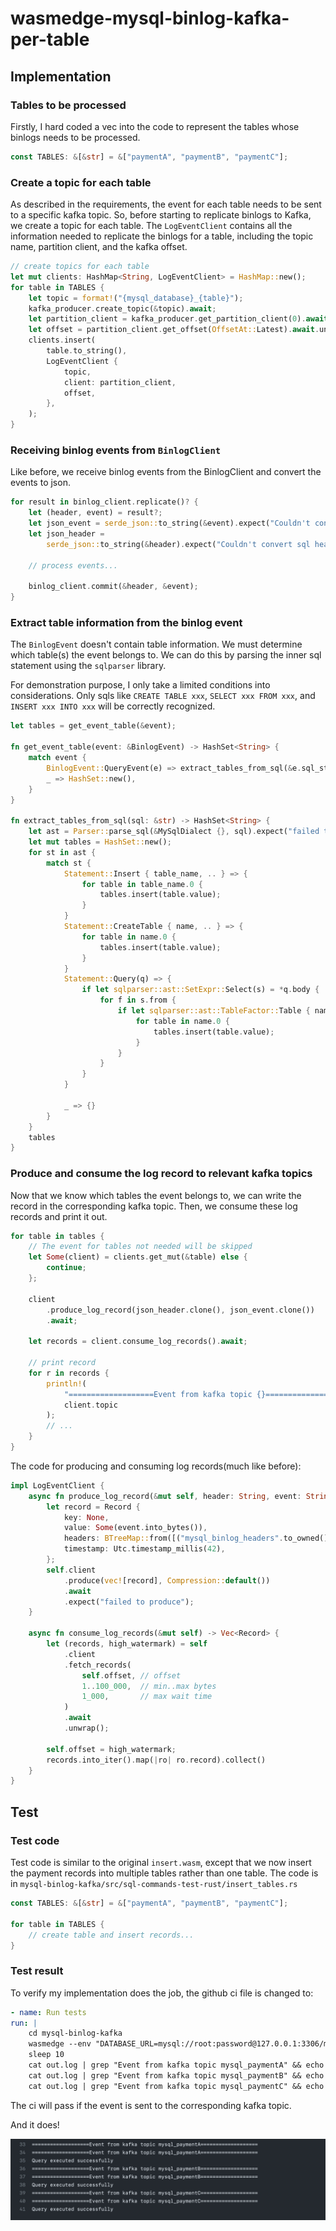 # wasmedge-mysql-binlog-kafka-per-table

## Implementation

### Tables to be processed

Firstly, I hard coded a vec into the code to represent the tables whose binlogs needs to be processed.
```Rust
const TABLES: &[&str] = &["paymentA", "paymentB", "paymentC"];
```

### Create a topic for each table
As described in the requirements, the event for each table needs to be sent to a specific kafka topic. So, before starting to replicate binlogs to Kafka, we create a topic for each table. The `LogEventClient` contains all the information needed to replicate the binlogs for a table, including the topic name, partition client, and the kafka offset.
```Rust
// create topics for each table
let mut clients: HashMap<String, LogEventClient> = HashMap::new();
for table in TABLES {
    let topic = format!("{mysql_database}_{table}");
    kafka_producer.create_topic(&topic).await;
    let partition_client = kafka_producer.get_partition_client(0).await.unwrap();
    let offset = partition_client.get_offset(OffsetAt::Latest).await.unwrap();
    clients.insert(
        table.to_string(),
        LogEventClient {
            topic,
            client: partition_client,
            offset,
        },
    );
}
```

### Receiving binlog events from `BinlogClient`
Like before, we receive binlog events from the BinlogClient and convert the events to json.
```Rust
for result in binlog_client.replicate()? {
    let (header, event) = result?;
    let json_event = serde_json::to_string(&event).expect("Couldn't convert sql event to json");
    let json_header =
        serde_json::to_string(&header).expect("Couldn't convert sql header to json");

    // process events...

    binlog_client.commit(&header, &event);
}
```

### Extract table information from the binlog event
The `BinlogEvent` doesn't contain table information. We must determine which table(s) the event belongs to. We can do this by parsing the inner sql statement using the `sqlparser` library.

For demonstration purpose, I only take a limited conditions into considerations. Only sqls like `CREATE TABLE xxx`, `SELECT xxx FROM xxx`, and `INSERT xxx INTO xxx` will be correctly recognized.
```Rust
let tables = get_event_table(&event);

fn get_event_table(event: &BinlogEvent) -> HashSet<String> {
    match event {
        BinlogEvent::QueryEvent(e) => extract_tables_from_sql(&e.sql_statement),
        _ => HashSet::new(),
    }
}

fn extract_tables_from_sql(sql: &str) -> HashSet<String> {
    let ast = Parser::parse_sql(&MySqlDialect {}, sql).expect("failed to parse sql");
    let mut tables = HashSet::new();
    for st in ast {
        match st {
            Statement::Insert { table_name, .. } => {
                for table in table_name.0 {
                    tables.insert(table.value);
                }
            }
            Statement::CreateTable { name, .. } => {
                for table in name.0 {
                    tables.insert(table.value);
                }
            }
            Statement::Query(q) => {
                if let sqlparser::ast::SetExpr::Select(s) = *q.body {
                    for f in s.from {
                        if let sqlparser::ast::TableFactor::Table { name, .. } = f.relation {
                            for table in name.0 {
                                tables.insert(table.value);
                            }
                        }
                    }
                }
            }

            _ => {}
        }
    }
    tables
}
```


### Produce and consume the log record to relevant kafka topics
Now that we know which tables the event belongs to, we can write the record in the corresponding kafka topic. Then, we consume these log records and print it out.

```Rust
for table in tables {
    // The event for tables not needed will be skipped
    let Some(client) = clients.get_mut(&table) else {
        continue;
    };

    client
        .produce_log_record(json_header.clone(), json_event.clone())
        .await;

    let records = client.consume_log_records().await;

    // print record
    for r in records {
        println!(
            "===================Event from kafka topic {}===================",
            client.topic
        );
        // ...
    }
}
```

The code for producing and consuming log records(much like before):
```Rust
impl LogEventClient {
    async fn produce_log_record(&mut self, header: String, event: String) {
        let record = Record {
            key: None,
            value: Some(event.into_bytes()),
            headers: BTreeMap::from([("mysql_binlog_headers".to_owned(), header.into_bytes())]),
            timestamp: Utc.timestamp_millis(42),
        };
        self.client
            .produce(vec![record], Compression::default())
            .await
            .expect("failed to produce");
    }

    async fn consume_log_records(&mut self) -> Vec<Record> {
        let (records, high_watermark) = self
            .client
            .fetch_records(
                self.offset, // offset
                1..100_000,  // min..max bytes
                1_000,       // max wait time
            )
            .await
            .unwrap();

        self.offset = high_watermark;
        records.into_iter().map(|ro| ro.record).collect()
    }
}
```

## Test

### Test code
Test code is similar to the original `insert.wasm`, except that we now insert the payment records into multiple tables rather than one table. The code is in `mysql-binlog-kafka/src/sql-commands-test-rust/insert_tables.rs`

```Rust
const TABLES: &[&str] = &["paymentA", "paymentB", "paymentC"];

for table in TABLES {
    // create table and insert records...
}
```

### Test result
To verify my implementation does the job, the github ci file is changed to:
```yml
- name: Run tests
run: |
    cd mysql-binlog-kafka
    wasmedge --env "DATABASE_URL=mysql://root:password@127.0.0.1:3306/mysql" sql-commands-test-wasm/insert_tables.wasm
    sleep 10
    cat out.log | grep "Event from kafka topic mysql_paymentA" && echo "Query executed successfully" || exit 1
    cat out.log | grep "Event from kafka topic mysql_paymentB" && echo "Query executed successfully" || exit 1
    cat out.log | grep "Event from kafka topic mysql_paymentC" && echo "Query executed successfully" || exit 1
```
The ci will pass if the event is sent to the corresponding kafka topic.

And it does!

![ci](assets/ci.png)
